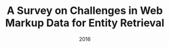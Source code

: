 ---
title: "A Survey on Challenges in Web Markup Data for Entity Retrieval"
collection: publications
permalink: /publication/2016-DBLP:conf_semweb_YuFGD16
date: 2016
venue: 'Proceedings of the {ISWC} 2016 Posters {\&} Demonstrations Track co-located with 15th International Semantic Web Conference {(ISWC} 2016), Kobe, Japan, October 19, 2016'
---